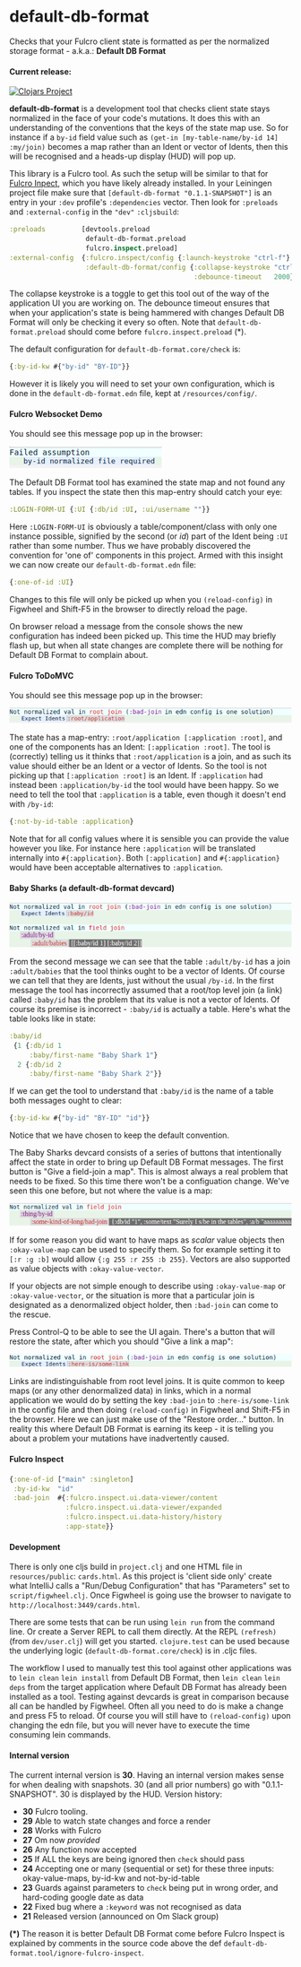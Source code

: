 # default-db-format

Checks that your Fulcro client state is formatted as per the normalized storage format - a.k.a.: **Default DB Format**

#### Current release:

[![Clojars Project](https://img.shields.io/clojars/v/default-db-format.svg)](https://clojars.org/default-db-format)

**default-db-format** is a development tool that checks client state stays normalized in the face of your code's mutations. It does this with an understanding of the conventions that the keys of the state map use. So for instance if a `by-id` field value such as `(get-in [my-table-name/by-id 14] :my/join)` becomes a map rather than an Ident or vector of Idents, then this will be recognised and a heads-up display (HUD) will pop up.

This library is a Fulcro tool. As such the setup will be similar to that for [Fulcro Inpect](https://github.com/fulcrologic/fulcro-inspect), which you have likely already installed. In your Leiningen project file make sure that `[default-db-format "0.1.1-SNAPSHOT"]` is an entry in your `:dev` profile's `:dependencies` vector. Then look for `:preloads` and `:external-config` in the `"dev"` `:cljsbuild`:

````clojure
:preloads         [devtools.preload
                   default-db-format.preload
                   fulcro.inspect.preload]
:external-config  {:fulcro.inspect/config {:launch-keystroke "ctrl-f"}
                   :default-db-format/config {:collapse-keystroke "ctrl-q"
                                              :debounce-timeout   2000}}
```` 

The collapse keystroke is a toggle to get this tool out of the way of the application UI you are working on. The debounce timeout ensures that when your application's state is being hammered with changes Default DB Format will only be checking it every so often. Note that `default-db-format.preload` should come before `fulcro.inspect.preload` (*).

The default configuration for `default-db-format.core/check` is: 
````clojure
{:by-id-kw #{"by-id" "BY-ID"}}
````
However it is likely you will need to set your own configuration, which is done in the `default-db-format.edn` file, kept at `/resources/config/`. 

#### Fulcro Websocket Demo

You should see this message pop up in the browser:

![](imgs/20180116-230833.png)

The Default DB Format tool has examined the state map and not found any tables. If you inspect the state then this map-entry should catch your eye:

````clojure
:LOGIN-FORM-UI {:UI {:db/id :UI, :ui/username ""}}
````
Here `:LOGIN-FORM-UI` is obviously a table/component/class with only one instance possible, signified by the second (or *id*) part of the Ident being `:UI` rather than some number. Thus we have probably discovered the convention for 'one of' components in this project. Armed with this insight we can now create our `default-db-format.edn` file:

````clojure
{:one-of-id :UI}
````
Changes to this file will only be picked up when you `(reload-config)` in Figwheel and Shift-F5 in the browser to directly reload the page.

On browser reload a message from the console shows the new configuration has indeed been picked up. This time the HUD may briefly flash up, but when all state changes are complete there will be nothing for Default DB Format to complain about. 

#### Fulcro ToDoMVC

You should see this message pop up in the browser:

![](imgs/20180119-203746.png)

The state has a map-entry: `:root/application [:application :root]`, and one of the components has an Ident: `[:application :root]`. The tool is (correctly) telling us it thinks that `:root/application` is a join, and as such its value should either be an Ident or a vector of Idents. So the tool is not picking up that `[:application :root]` is an Ident. If `:application` had instead been `:application/by-id` the tool would have been happy. So we need to tell the tool that `:application` is a table, even though it doesn't end with `/by-id`:

````clojure
{:not-by-id-table :application}
````

Note that for all config values where it is sensible you can provide the value however you like. For instance here `:application` will be translated internally into `#{:application}`. Both `[:application]` and `#{:application}` would have been acceptable alternatives to `:application`.

#### Baby Sharks (a default-db-format devcard)

![](imgs/20180119-231155.png)

From the second message we can see that the table `:adult/by-id` has a join `:adult/babies` that the tool thinks ought to be a vector of Idents. Of course we can tell that they are Idents, just without the usual `/by-id`. In the first message the tool has incorrectly assumed that a root/top level join (a link) called `:baby/id` has the problem that its value is not a vector of Idents. Of course its premise is incorrect - `:baby/id` is actually a table. Here's what the table looks like in state:

````clojure
:baby/id
 {1 {:db/id 1
     :baby/first-name "Baby Shark 1"}
  2 {:db/id 2
     :baby/first-name "Baby Shark 2"}}
````
If we can get the tool to understand that `:baby/id` is the name of a table both messages ought to clear:

````clojure
{:by-id-kw #{"by-id" "BY-ID" "id"}}
````
Notice that we have chosen to keep the default convention.

The Baby Sharks devcard consists of a series of buttons that intentionally affect the state in order to bring up Default DB Format messages. The first button is "Give a field-join a map". This is almost always a real problem that needs to be fixed. So this time there won't be a configuation change. We've seen this one before, but not where the value is a map:

![](imgs/20180119-232357.png)

If for some reason you did want to have maps as *scalar* value objects then `:okay-value-map` can be used to specify them. So for example setting it to `[:r :g :b]` would allow `{:g 255 :r 255 :b 255}`. Vectors are also supported as value objects with `:okay-value-vector`.

If your objects are not simple enough to describe using `:okay-value-map` or `:okay-value-vector`, or the situation is more that a particular join is designated as a denormalized object holder, then `:bad-join` can come to the rescue. 

Press Control-Q to be able to see the UI again. There's a button that will restore the state, after which you should "Give a link a map":

![](imgs/20180119-233547.png)

Links are indistinguishable from root level joins. It is quite common to keep maps (or any other denormalized data) in links, which in a normal application we would do by setting the key `:bad-join` to `:here-is/some-link` in the config file and then doing `(reload-config)` in Figwheel and Shift-F5 in the browser. Here we can just make use of the "Restore order..." button. In reality this where Default DB Format is earning its keep - it is telling you about a problem your mutations have inadvertently caused.

#### Fulcro Inspect

````clojure
{:one-of-id ["main" :singleton]
 :by-id-kw  "id"
 :bad-join  #{:fulcro.inspect.ui.data-viewer/content
              :fulcro.inspect.ui.data-viewer/expanded
              :fulcro.inspect.ui.data-history/history
              :app-state}}
````

#### Development

There is only one cljs build in `project.clj` and one HTML file in `resources/public`: `cards.html`. As this project is 'client side only' create what IntelliJ calls a "Run/Debug Configuration" that has "Parameters" set to `script/figwheel.clj`. Once Figwheel is going use the browser to navigate to `http://localhost:3449/cards.html`.

There are some tests that can be run using `lein run` from the command line. Or create a Server REPL to call them directly. At the REPL `(refresh)` (from `dev/user.clj`) will get you started. `clojure.test` can be used because the underlying logic (`default-db-format.core/check`) is in .cljc files.

The workflow I used to manually test this tool against other applications was to `lein clean` `lein install` from Default DB Format, then `lein clean` `lein deps` from the target application where Default DB Format has already been installed as a tool. Testing against devcards is great in comparison because all can be handled by Figwheel. Often all you need to do is make a change and press F5 to reload. Of course you will still have to `(reload-config)` upon changing the edn file, but you will never have to execute the time consuming lein commands.

#### Internal version

The current internal version is **30**. Having an internal version makes sense for when dealing with snapshots.
30 (and all prior numbers) go with "0.1.1-SNAPSHOT". 30 is displayed by the HUD. Version history:

 *  **30** Fulcro tooling.
 *  **29** Able to watch state changes and force a render
 *  **28** Works with Fulcro
 *  **27** Om now *provided*
 *  **26** Any function now accepted
 *  **25** If ALL the keys are being ignored then `check` should pass
 *  **24** Accepting one or many (sequential or set) for these three inputs: okay-value-maps, by-id-kw and not-by-id-table
 *  **23** Guards against parameters to `check` being put in wrong order, and hard-coding google date as data
 *  **22** Fixed bug where a `:keyword` was not recognised as data
 *  **21** Released version (announced on Om Slack group)

**(*)** The reason it is better Default DB Format come before Fulcro Inspect is explained by comments in the source code above the def `default-db-format.tool/ignore-fulcro-inspect`.